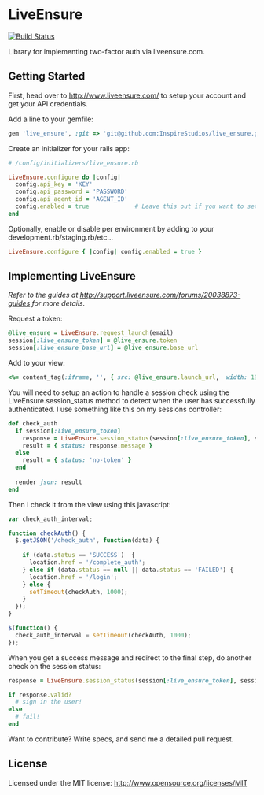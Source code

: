 # LiveEnsure 

[![Build Status](https://secure.travis-ci.org/InspireStudios/live_ensure.png)](http://travis-ci.org/InspireStudios/live_ensure)

Library for implementing two-factor auth via liveensure.com.

## Getting Started

First, head over to http://www.liveensure.com/ to setup your account and get your API credentials.

Add a line to your gemfile:

```ruby
gem 'live_ensure', :git => 'git@github.com:InspireStudios/live_ensure.git'
```

Create an initializer for your rails app:

```ruby
# /config/initializers/live_ensure.rb

LiveEnsure.configure do |config|
  config.api_key = 'KEY'
  config.api_password = 'PASSWORD'
  config.api_agent_id = 'AGENT_ID'
  config.enabled = true             # Leave this out if you want to set it per environment
end
```

Optionally, enable or disable per environment by adding to your development.rb/staging.rb/etc...

```ruby
LiveEnsure.configure { |config| config.enabled = true }
```

## Implementing LiveEnsure

*Refer to the guides at http://support.liveensure.com/forums/20038873-guides for more details.*

Request a token:

```ruby
@live_ensure = LiveEnsure.request_launch(email) 
session[:live_ensure_token] = @live_ensure.token
session[:live_ensure_base_url] = @live_ensure.base_url
```

Add to your view:

```ruby
<%= content_tag(:iframe, '', { src: @live_ensure.launch_url,  width: 190, height: 190, frameborder: 0}) %>
```

You will need to setup an action to handle a session check using the LiveEnsure.session_status method to detect when the user has successfully authenticated. I use something like this on my sessions controller:

```ruby
def check_auth
  if session[:live_ensure_token]
    response = LiveEnsure.session_status(session[:live_ensure_token], session[:live_ensure_base_url])
    result = { status: response.message }
  else
    result = { status: 'no-token' }
  end
  
  render json: result
end
```

Then I check it from the view using this javascript:

```javascript
var check_auth_interval;

function checkAuth() {
  $.getJSON('/check_auth', function(data) {
    
    if (data.status == 'SUCCESS')  {
      location.href = '/complete_auth';
    } else if (data.status == null || data.status == 'FAILED') {
      location.href = '/login';
    } else {
      setTimeout(checkAuth, 1000);
    }
  });
}

$(function() {
  check_auth_interval = setTimeout(checkAuth, 1000);
}); 
```

When you get a success message and redirect to the final step, do another check on the session status:

```ruby
response = LiveEnsure.session_status(session[:live_ensure_token], session[:live_ensure_base_url])

if response.valid?
  # sign in the user!
else
  # fail!
end
```

Want to contribute? Write specs, and send me a detailed pull request.

## License

Licensed under the MIT license: http://www.opensource.org/licenses/MIT
